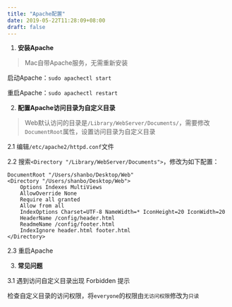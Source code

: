 ```yaml
---
title: "Apache配置"
date: 2019-05-22T11:28:09+08:00
draft: false
---
```


1. **安装Apache**

> Mac自带Apache服务，无需重新安装

启动Apache：`sudo apachectl start`

重启Apache：`sudo apachectl restart`

2. **配置Apache访问目录为自定义目录**

> Web默认访问的目录是`/Library/WebServer/Documents/`，需要修改` DocumentRoot `属性，设置访问目录为自定义目录

2.1 编辑`/etc/apache2/httpd.conf`文件

2.2 搜索`<Directory "/Library/WebServer/Documents">`，修改为如下配置：

```
DocumentRoot "/Users/shanbo/Desktop/Web"
<Directory "/Users/shanbo/Desktop/Web">
    Options Indexes MultiViews
    AllowOverride None
    Require all granted
    Allow from all
    IndexOptions Charset=UTF-8 NameWidth=* IconHeight=20 IconWidth=20
    HeaderName /config/header.html
    ReadmeName /config/footer.html
    IndexIgnore header.html footer.html
</Directory>
```

2.3 重启Apache

3. **常见问题**

3.1 遇到访问自定义目录出现 Forbidden 提示

检查自定义目录的访问权限，将`everyone`的权限由`无访问权限`修改为`只读`
